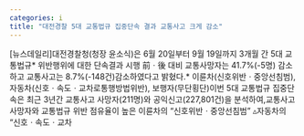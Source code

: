 ```yaml
---
categories: i
title: "대전경찰 5대 교통법규 집중단속 결과 교통사고 크게 감소"
---
```

[뉴스데일리]대전경찰청(청장 윤소식)은 6월 20일부터 9월 19일까지 3개월 간 5대 교통법규* 위반행위에 대한 단속결과 시행 前ㆍ後 대비 교통사망자는 41.7%(-5명) 감소하고 교통사고는 8.7%(-148건)감소하였다고 밝혔다.* 이륜차(신호위반ㆍ중앙선침범), 자동차(신호ㆍ속도ㆍ교차로통행방법위반), 보행자(무단횡단)이번 5대 교통법규 집중단속은 최근 3년간 교통사고 사망자(211명)와 공익신고(227,801건)을 분석하여,교통사고 사망자와 교통법규 위반 점유율이 높은 이륜차의 “신호위반ㆍ중앙선침범” ▵자동차의 “신호ㆍ속도ㆍ교차